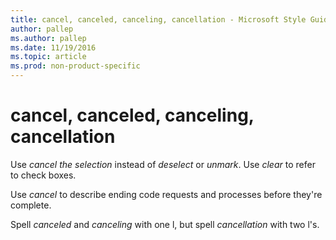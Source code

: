 ```yaml
---
title: cancel, canceled, canceling, cancellation - Microsoft Style Guide
author: pallep
ms.author: pallep
ms.date: 11/19/2016
ms.topic: article
ms.prod: non-product-specific
---
```


# cancel, canceled, canceling, cancellation

Use *cancel the selection* instead of *deselect* or *unmark*. Use *clear* to refer to check boxes.

Use *cancel* to describe ending code requests and processes before they're complete.

Spell *canceled* and *canceling* with one l, but spell *cancellation* with two l's.
